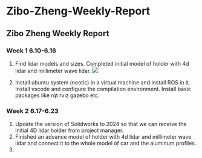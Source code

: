 # Zibo-Zheng-Weekly-Report
## Zibo Zheng Weekly Report

### Week 1 6.10-6.16
1. Find lidar models and sizes. Completed initial model of holder with 4d lidar and millimeter wave lidar.
  ![](https://github.com/ZEbirds/Zibo-Zheng-Weekly-Report/blob/main/Holder1.png)

2. Install ubuntu system (neotic) in a virtual machine and install ROS in it. Install vscode and configure the compilation environment. Install basic packages like rqt rviz gazebo etc.

### Week 2 6.17-6.23
1. Update the version of Solidworks to 2024 so that we can receive the initial 4D lidar holder from project manager.
2. Finished an advance model of holder with 4d lidar and millimeter wave lidar and connect it to the whole model of car and the aluminum profiles.
3. 
